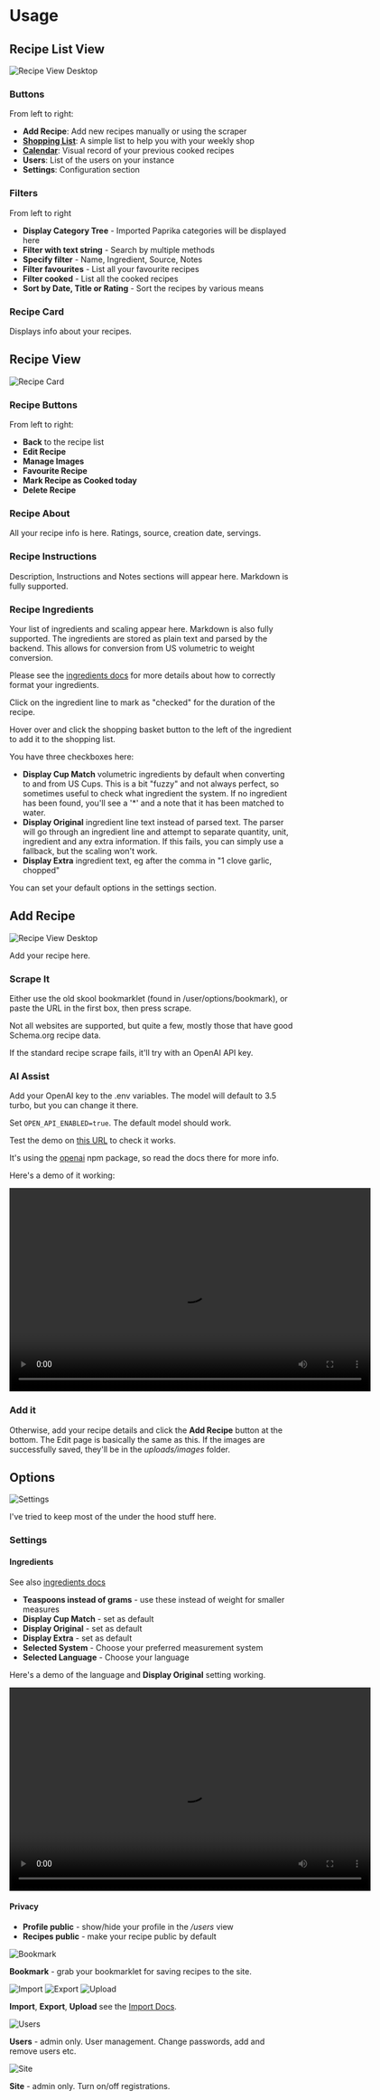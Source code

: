 # Usage

## Recipe List View

![Recipe View Desktop](../images/screen-list-large.png)

### Buttons

From left to right:

- **Add Recipe**: Add new recipes manually or using the scraper
- **[Shopping List](apps.md#shopping)**: A simple list to help you with your weekly shop
- **[Calendar](apps.md#calendar)**: Visual record of your previous cooked recipes
- **Users**: List of the users on your instance
- **Settings**: Configuration section

### Filters

From left to right

- **Display Category Tree** - Imported Paprika categories will be displayed here
- **Filter with text string** - Search by multiple methods
- **Specify filter** - Name, Ingredient, Source, Notes
- **Filter favourites** - List all your favourite recipes
- **Filter cooked** - List all the cooked recipes
- **Sort by Date, Title or Rating** - Sort the recipes by various means

### Recipe Card

Displays info about your recipes.

## Recipe View

![Recipe Card](../images/screen-first-recipe-large.png)

### Recipe Buttons

From left to right:

- **Back** to the recipe list
- **Edit Recipe**
- **Manage Images**
- **Favourite Recipe**
- **Mark Recipe as Cooked today**
- **Delete Recipe**

### Recipe About

All your recipe info is here. Ratings, source, creation date, servings.

### Recipe Instructions

Description, Instructions and Notes sections will appear here. Markdown is fully supported.

### Recipe Ingredients

Your list of ingredients and scaling appear here. Markdown is also fully supported. The ingredients are stored as plain text and parsed by the backend. This allows for conversion from US volumetric to weight conversion.

Please see the [ingredients docs](ingredients.md) for more details about how to correctly format your ingredients.

Click on the ingredient line to mark as "checked" for the duration of the recipe.

Hover over and click the shopping basket button to the left of the ingredient to add it to the shopping list.

You have three checkboxes here:

- **Display Cup Match** volumetric ingredients by default when converting to and from US Cups. This is a bit "fuzzy" and not always perfect, so sometimes useful to check what ingredient the system. If no ingredient has been found, you'll see a '\*' and a note that it has been matched to water.
- **Display Original** ingredient line text instead of parsed text. The parser will go through an ingredient line and attempt to separate quantity, unit, ingredient and any extra information. If this fails, you can simply use a fallback, but the scaling won't work.
- **Display Extra** ingredient text, eg after the comma in "1 clove garlic, chopped"

You can set your default options in the settings section.

## Add Recipe

![Recipe View Desktop](../images/screen-new-large.png)

Add your recipe here.

### Scrape It

Either use the old skool bookmarklet (found in /user/options/bookmark), or paste the URL in the first box, then press scrape.

Not all websites are supported, but quite a few, mostly those that have good Schema.org recipe data.

If the standard recipe scrape fails, it'll try with an OpenAI API key.

### AI Assist

Add your OpenAI key to the .env variables. The model will default to 3.5 turbo, but you can change it there.

Set `OPEN_API_ENABLED=true`. The default model should work.

Test the demo on [this URL](https://pastebin.com/raw/zwgsuVKd) to check it works.

It's using the [openai](https://www.npmjs.com/package/openai) npm package, so read the docs there for more info.

Here's a demo of it working:

<video width="640" height="360" controls>
  <source src="../../videos/scrape_manual_ai.mp4" type="video/mp4">
  Your browser does not support the video tag.
</video>

### Add it

Otherwise, add your recipe details and click the **Add Recipe** button at the bottom. The Edit page is basically the same as this. If the images are successfully saved, they'll be in the _uploads/images_ folder.

## Options

![Settings](../images/screen-settings-large.png)

I've tried to keep most of the under the hood stuff here.

### Settings

#### Ingredients

See also [ingredients docs](./ingredients.md)

- **Teaspoons instead of grams** - use these instead of weight for smaller measures
- **Display Cup Match** - set as default
- **Display Original** - set as default
- **Display Extra** - set as default
- **Selected System** - Choose your preferred measurement system
- **Selected Language** - Choose your language

Here's a demo of the language and **Display Original** setting working.

<video width="640" height="360" controls>
  <source src="../../videos/lang_settings.mp4" type="video/mp4">
  Your browser does not support the video tag.
</video>

#### Privacy

- **Profile public** - show/hide your profile in the _/users_ view
- **Recipes public** - make your recipe public by default

![Bookmark](../images/screen-bookmark-large.png)

**Bookmark** - grab your bookmarklet for saving recipes to the site.

![Import](../images/screen-import-large.png)
![Export](../images/screen-export-large.png)
![Upload](../images/screen-upload-large.png)

**Import**, **Export**, **Upload** see the [Import Docs](import.md).

![Users](../images/screen-admin-users-large.png)

**Users** - admin only. User management. Change passwords, add and remove users etc.

![Site](../images/screen-admin-site-large.png)

**Site** - admin only. Turn on/off registrations.
